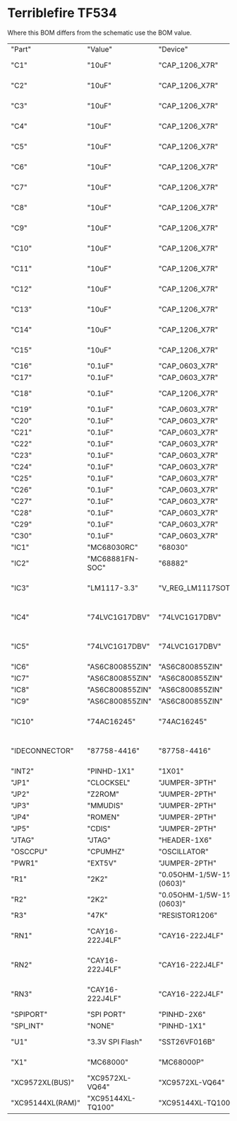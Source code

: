 # Terriblefire TF534 

Where this BOM differs from the schematic use the BOM value. 

|                  |                   |                         |                        |                                   |
|------------------|-------------------|-------------------------|------------------------|-----------------------------------|
| "Part"           | "Value"           | "Device"                | "Package"              | "Description"                     |
| "C1"             | "10uF"            | "CAP_1206_X7R"          | "1206"                 | "Ceramic Capacitors"              |
| "C2"             | "10uF"            | "CAP_1206_X7R"          | "1206"                 | "Ceramic Capacitors"              |
| "C3"             | "10uF"            | "CAP_1206_X7R"          | "1206"                 | "Ceramic Capacitors"              |
| "C4"             | "10uF"            | "CAP_1206_X7R"          | "1206"                 | "Ceramic Capacitors"              |
| "C5"             | "10uF"            | "CAP_1206_X7R"          | "1206"                 | "Ceramic Capacitors"              |
| "C6"             | "10uF"            | "CAP_1206_X7R"          | "1206"                 | "Ceramic Capacitors"              |
| "C7"             | "10uF"            | "CAP_1206_X7R"          | "1206"                 | "Ceramic Capacitors"              |
| "C8"             | "10uF"            | "CAP_1206_X7R"          | "1206"                 | "Ceramic Capacitors"              |
| "C9"             | "10uF"            | "CAP_1206_X7R"          | "1206"                 | "Ceramic Capacitors"              |
| "C10"            | "10uF"            | "CAP_1206_X7R"          | "1206"                 | "Ceramic Capacitors"              |
| "C11"            | "10uF"            | "CAP_1206_X7R"          | "1206"                 | "Ceramic Capacitors"              |
| "C12"            | "10uF"            | "CAP_1206_X7R"          | "1206"                 | "Ceramic Capacitors"              |
| "C13"            | "10uF"            | "CAP_1206_X7R"          | "1206"                 | "Ceramic Capacitors"              |
| "C14"            | "10uF"            | "CAP_1206_X7R"          | "1206"                 | "Ceramic Capacitors"              |
| "C15"            | "10uF"            | "CAP_1206_X7R"          | "1206"                 | "Ceramic Capacitors"              |
| "C16"            | "0.1uF"           | "CAP_0603_X7R"          | "0603"                 | "CAP-00810"                       |
| "C17"            | "0.1uF"           | "CAP_0603_X7R"          | "0603"                 | "CAP-00810"                       |
| "C18"            | "0.1uF"           | "CAP_1206_X7R"          | "1206"                 | "Ceramic Capacitors"              |
| "C19"            | "0.1uF"           | "CAP_0603_X7R"          | "0603"                 |                                   |
| "C20"            | "0.1uF"           | "CAP_0603_X7R"          | "0603"                 | "CAP-00810"                       |
| "C21"            | "0.1uF"           | "CAP_0603_X7R"          | "0603"                 |                                   |
| "C22"            | "0.1uF"           | "CAP_0603_X7R"          | "0603"                 |                                   |
| "C23"            | "0.1uF"           | "CAP_0603_X7R"          | "0603"                 |                                   |
| "C24"            | "0.1uF"           | "CAP_0603_X7R"          | "0603"                 |                                   |
| "C25"            | "0.1uF"           | "CAP_0603_X7R"          | "0603"                 |                                   |
| "C26"            | "0.1uF"           | "CAP_0603_X7R"          | "0603"                 |                                   |
| "C27"            | "0.1uF"           | "CAP_0603_X7R"          | "0603"                 |                                   |
| "C28"            | "0.1uF"           | "CAP_0603_X7R"          | "0603"                 |                                   |
| "C29"            | "0.1uF"           | "CAP_0603_X7R"          | "0603"                 |                                   |
| "C30"            | "0.1uF"           | "CAP_0603_X7R"          | "0603"                 |                                   |
| "IC1"            | "MC68030RC"       | "68030"                 | "MPGA128"              | "MOTOROLA"                        |
| "IC2"            | "MC68881FN-SOC"   | "68882"                 | "PLCC68-S"             | "unknown"                         |
| "IC3"            | "LM1117-3.3"      | "V_REG_LM1117SOT223"    | "SOT223"               | "Voltage Regulator LM1117"        |
| "IC4"            | "74LVC1G17DBV"    | "74LVC1G17DBV"          | "SOT23-5"              | "Single Schmitt-Trigger Buffer"   |
| "IC5"            | "74LVC1G17DBV"    | "74LVC1G17DBV"          | "SOT23-5"              | "Single Schmitt-Trigger Buffer"   |
| "IC6"            | "AS6C800855ZIN"   | "AS6C800855ZIN"         | "TSOP44-II"            |                                   |
| "IC7"            | "AS6C800855ZIN"   | "AS6C800855ZIN"         | "TSOP44-II"            |                                   |
| "IC8"            | "AS6C800855ZIN"   | "AS6C800855ZIN"         | "TSOP44-II"            |                                   |
| "IC9"            | "AS6C800855ZIN"   | "AS6C800855ZIN"         | "TSOP44-II"            |                                   |
| "IC10"           | "74AC16245"       | "74AC16245"             | "SSOP48DL"             | "16-bit BUS TRANSCEIVER, 3-state" |
| "IDECONNECTOR"   | "87758-4416"      | "87758-4416"            | "87758-4416"           | "44 Pin - 2mm Dual Row  HDR"      |
| "INT2"           | "PINHD-1X1"       | "1X01"                  | "PIN HEADER"           |                                   |
| "JP1"            | "CLOCKSEL"        | "JUMPER-3PTH"           | "1X03"                 |                                   |
| "JP2"            | "Z2ROM"           | "JUMPER-2PTH"           | "1X02"                 | "Jumper"                          |
| "JP3"            | "MMUDIS"          | "JUMPER-2PTH"           | "1X02"                 | "Jumper"                          |
| "JP4"            | "ROMEN"           | "JUMPER-2PTH"           | "1X02"                 | "Jumper"                          |
| "JP5"            | "CDIS"            | "JUMPER-2PTH"           | "1X02"                 | "Jumper"                          |
| "JTAG"           | "JTAG"            | "HEADER-1X6"            | "0.1 header x 6"       | "PIN HEADER"                      |
| "OSCCPU"         | "CPUMHZ"          | "OSCILLATOR"            | "OSC_7X5MM"            | "Oscillators"                     |
| "PWR1"           | "EXT5V"           | "JUMPER-2PTH"           | "1X02"                 | "Jumper"                          |
| "R1"             | "2K2"             | "0.05OHM-1/5W-1%(0603)" | "0603"                 | "RES-12535"                       |
| "R2"             | "2K2"             | "0.05OHM-1/5W-1%(0603)" | "0603"                 | "RES-12535"                       |
| "R3"             | "47K"             | "RESISTOR1206"          | "1206"                 | "Resistors"                       |
| "RN1"            | "CAY16-222J4LF"   | "CAY16-222J4LF"         | "RESCAXE80P320X160-8N" | "Res Thick Film Array 2K2 Ohm"    |
| "RN2"            | "CAY16-222J4LF"   | "CAY16-222J4LF"         | "RESCAXE80P320X160-8N" | "Res Thick Film Array 2K2 Ohm"    |
| "RN3"            | "CAY16-222J4LF"   | "CAY16-222J4LF"         | "RESCAXE80P320X160-8N" | "Res Thick Film Array 2K2 Ohm"    |
| "SPIPORT"        | "SPI PORT"        | "PINHD-2X6"             | "2X06"                 | "PIN HEADER"                      |
| "SPI_INT"        | "NONE"            | "PINHD-1X1"             | "1X01"                 | "PIN HEADER"                      |
| "U1"             | "3.3V SPI Flash"  | "SST26VF016B"           | "SO08"                 | "32M Serial Flash Memory"         |
| "X1"             | "MC68000"         | "MC68000P"              | "DIL64"                | "68xxx PROCESSOR"                 |
| "XC9572XL(BUS)"  | "XC9572XL-VQ64"   | "XC9572XL-VQ64"         | "VQ64"                 |                                   |
| "XC95144XL(RAM)" | "XC95144XL-TQ100" | "XC95144XL-TQ100"       | "TQFP100"              |                                   |
